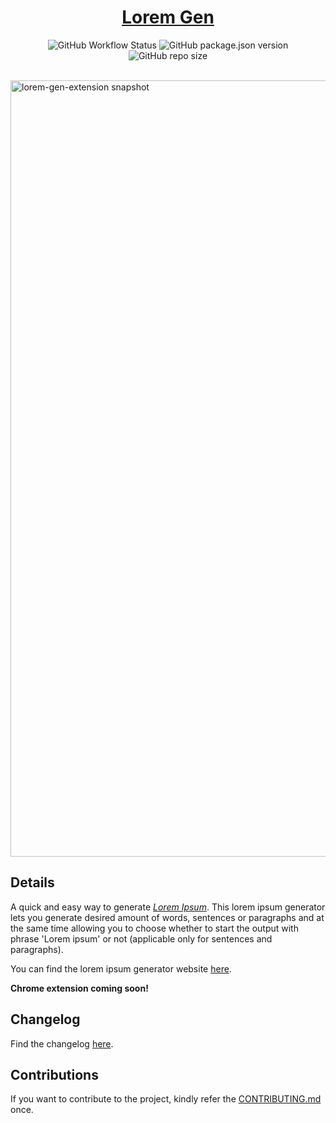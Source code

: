 <h1 align='center'>
 <a href='https://demondaddy22.github.io/Lorem-Gen/'>Lorem Gen</a>
</h1>

<p align='center'>
    <img alt="GitHub Workflow Status" src="https://img.shields.io/github/workflow/status/DemonDaddy22/Lorem-Gen/Deploy%20Lorem%20Gen?color=%23F9906F&style=for-the-badge">
    <img alt="GitHub package.json version" src="https://img.shields.io/github/package-json/v/DemonDaddy22/Lorem-Gen-Extension?color=%23338DAE&style=for-the-badge">
    <img alt="GitHub repo size" src="https://img.shields.io/github/repo-size/DemonDaddy22/Lorem-Gen-Extension?color=%2350C87C&style=for-the-badge">
</p>

<br />

<img width="1242" alt="lorem-gen-extension snapshot" src="https://user-images.githubusercontent.com/39908472/119181732-a23e1780-ba8f-11eb-8009-bf1a77c4b92c.png">

## Details

A quick and easy way to generate [*Lorem Ipsum*](https://en.wikipedia.org/wiki/Lorem_ipsum). This lorem ipsum generator lets you generate desired amount of words, sentences or paragraphs and at the same time allowing you to choose whether to start the output with phrase 'Lorem ipsum' or not (applicable only for sentences and paragraphs).

You can find the lorem ipsum generator website [here](https://demondaddy22.github.io/Lorem-Gen/).

**Chrome extension coming soon!**

## Changelog

Find the changelog [here](docs/CHANGELOG.md).

## Contributions

If you want to contribute to the project, kindly refer the [CONTRIBUTING.md](docs/CONTRIBUTING.md) once.
